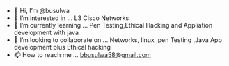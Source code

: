 - 👋 Hi, I’m @busulwa
- 👀 I’m interested in ... L3 Cisco Networks 
- 🌱 I’m currently learning ... Pen Testing,Ethical Hacking and Appliation development with java 
- 💞️ I’m looking to collaborate on ... Networks, linux ,pen Testing ,Java App development plus Ethical hacking
- 📫 How to reach me ... bbusulwa58@gmail.com

<!---
busulwa/busulwa is a ✨ special ✨ repository because its `README.md` (this file) appears on your GitHub profile.
You can click the Preview link to take a look at your changes.
--->
